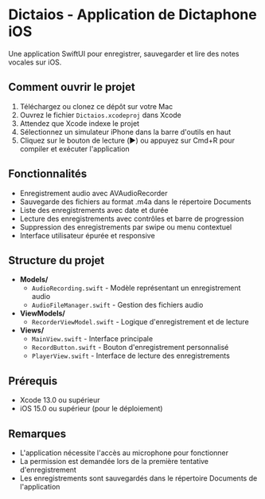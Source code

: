 # Dictaios - Application de Dictaphone iOS

Une application SwiftUI pour enregistrer, sauvegarder et lire des notes vocales sur iOS.

## Comment ouvrir le projet

1. Téléchargez ou clonez ce dépôt sur votre Mac
2. Ouvrez le fichier `Dictaios.xcodeproj` dans Xcode
3. Attendez que Xcode indexe le projet
4. Sélectionnez un simulateur iPhone dans la barre d'outils en haut
5. Cliquez sur le bouton de lecture (▶️) ou appuyez sur Cmd+R pour compiler et exécuter l'application

## Fonctionnalités

- Enregistrement audio avec AVAudioRecorder
- Sauvegarde des fichiers au format .m4a dans le répertoire Documents
- Liste des enregistrements avec date et durée
- Lecture des enregistrements avec contrôles et barre de progression
- Suppression des enregistrements par swipe ou menu contextuel
- Interface utilisateur épurée et responsive

## Structure du projet

- **Models/**
  - `AudioRecording.swift` - Modèle représentant un enregistrement audio
  - `AudioFileManager.swift` - Gestion des fichiers audio
- **ViewModels/**
  - `RecorderViewModel.swift` - Logique d'enregistrement et de lecture
- **Views/**
  - `MainView.swift` - Interface principale
  - `RecordButton.swift` - Bouton d'enregistrement personnalisé
  - `PlayerView.swift` - Interface de lecture des enregistrements

## Prérequis

- Xcode 13.0 ou supérieur
- iOS 15.0 ou supérieur (pour le déploiement)

## Remarques

- L'application nécessite l'accès au microphone pour fonctionner
- La permission est demandée lors de la première tentative d'enregistrement
- Les enregistrements sont sauvegardés dans le répertoire Documents de l'application
